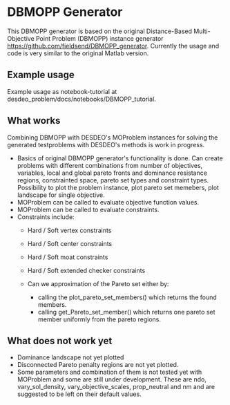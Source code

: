 # DBMOPP Generator

This DBMOPP generator is based on the original Distance-Based Multi-Objective Point Problem (DBMOPP) instance generator https://github.com/fieldsend/DBMOPP_generator.
Currently the usage and code is very similar to the original Matlab version.

## Example usage 

Example usage as notebook-tutorial at desdeo_problem/docs/notebooks/DBMOPP_tutorial.

## What works 
Combining DBMOPP with DESDEO's MOProblem instances for solving the generated
testproblems with DESDEO's methods is work in progress.

- Basics of original DBMOPP generator's functionality is done. Can create problems with different combinations from
  number of objectives, variables, local and global pareto fronts and dominance resistance regions, constrainted space, pareto set types and constraint types. 
  Possibility to plot the problem instance, plot pareto set memebers, plot landscape for single objective.
- MOProblem can be called to evaluate objective function values.
- MOProblem can be called to evaluate constraints.
- Constraints include:
    - Hard / Soft vertex constraints
    - Hard / Soft center constraints
    - Hard / Soft moat constraints
    - Hard / Soft extended checker constraints

  - Can we approximation of the Pareto set either by:
    - calling the plot_pareto_set_members() which returns the found members.
    - calling get_Pareto_set_member() which returns one pareto set member uniformly from the pareto regions.

## What does not work yet

- Dominance landscape not yet plotted
- Disconnected Pareto penalty regions are not yet plotted.
- Some parameters and combination of them is not tested yet with MOProblem and some are still under development.
These are ndo, vary_sol_density, vary_objective_scales, prop_neutral and nm and
are suggested to be left on their default values.
